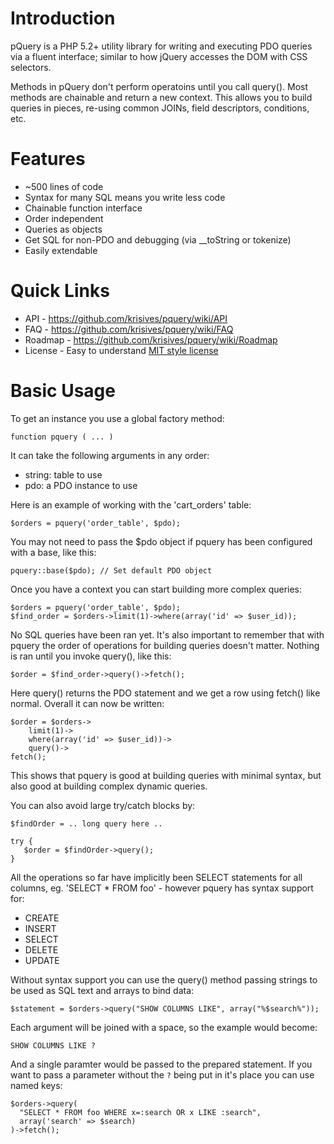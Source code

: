 # Introduction
pQuery is a PHP 5.2+ utility library for writing and executing PDO
queries via a fluent interface; similar to how jQuery accesses the
DOM with CSS selectors.

Methods in pQuery don't perform operatoins until you call query().
Most methods are chainable and return a new context. This allows
you to build queries in pieces, re-using common JOINs, field
descriptors, conditions, etc.

# Features
* ~500 lines of code
* Syntax for many SQL means you write less code
* Chainable function interface
* Order independent
* Queries as objects
* Get SQL for non-PDO and debugging (via __toString or tokenize)
* Easily extendable

# Quick Links
* API - https://github.com/krisives/pquery/wiki/API
* FAQ - https://github.com/krisives/pquery/wiki/FAQ
* Roadmap - https://github.com/krisives/pquery/wiki/Roadmap
* License - Easy to understand [MIT style license](https://github.com/krisives/pquery/blob/master/LICENSE.txt)

# Basic Usage
To get an instance you use a global factory method:

	function pquery ( ... )

It can take the following arguments in any order:

* string:  table to use
* pdo:     a PDO instance to use

Here is an example of working with the 'cart_orders' table:

	$orders = pquery('order_table', $pdo);

You may not need to pass the $pdo object if pquery has been
configured with a base, like this:

	pquery::base($pdo); // Set default PDO object

Once you have a context you can start building
more complex queries:

	$orders = pquery('order_table', $pdo);
	$find_order = $orders->limit(1)->where(array('id' => $user_id));

No SQL queries have been ran yet. It's also important to remember
that with pquery the order of operations for building queries doesn't
matter. Nothing is ran until you invoke query(), like this:

	$order = $find_order->query()->fetch();

Here query() returns the PDO statement and we get a row using fetch()
like normal. Overall it can now be written:

	$order = $orders->
		limit(1)->
		where(array('id' => $user_id))->
		query()->
	fetch();

This shows that pquery is good at building queries with minimal syntax,
but also good at building complex dynamic queries.

You can also avoid large try/catch blocks by:

	$findOrder = .. long query here ..
	
	try {
	   $order = $findOrder->query();
	}

All the operations so far have implicitly been SELECT statements for
all columns, eg. 'SELECT * FROM foo' - however pquery has syntax support
for:

* CREATE
* INSERT
* SELECT
* DELETE
* UPDATE

Without syntax support you can use the query() method passing strings
to be used as SQL text and arrays to bind data:

	$statement = $orders->query("SHOW COLUMNS LIKE", array("%$search%"));

Each argument will be joined with a space, so the example would become:

	SHOW COLUMNS LIKE ?

And a single paramter would be passed to the prepared statement. If you
want to pass a parameter without the `?` being put in it's place you can
use named keys:

	$orders->query(
	  "SELECT * FROM foo WHERE x=:search OR x LIKE :search",
	  array('search' => $search)
	)->fetch();



